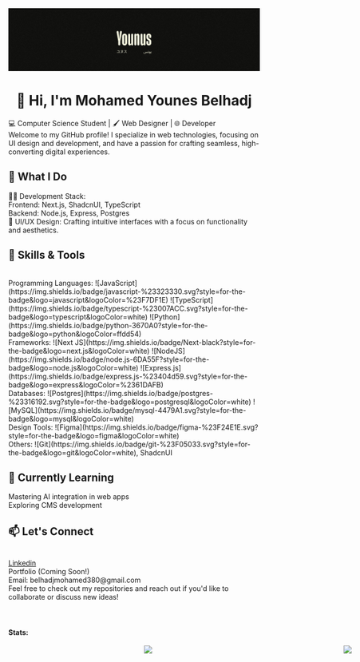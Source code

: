 <img src="./Linkedin cover.png" alt="cover image" />
<h1 style="text-align: center">👋 Hi, I'm Mohamed Younes Belhadj</h1>
💻 Computer Science Student | 🖌️ Web Designer | 🌐 Developer <br />
Welcome to my GitHub profile! I specialize in web technologies, focusing on UI design and development, and have a passion for crafting seamless, high-converting digital experiences.

<h2> 🚀 What I Do </h2>
🧑‍💻 Development Stack:
<br />
Frontend: Next.js, ShadcnUI, TypeScript
<br />
Backend: Node.js, Express, Postgres
<br />
🎨 UI/UX Design: Crafting intuitive interfaces with a focus on functionality and aesthetics.
<br />
<h2>🌟 Skills & Tools </h2>
<br />
Programming Languages: ![JavaScript](https://img.shields.io/badge/javascript-%23323330.svg?style=for-the-badge&logo=javascript&logoColor=%23F7DF1E) 
![TypeScript](https://img.shields.io/badge/typescript-%23007ACC.svg?style=for-the-badge&logo=typescript&logoColor=white) 
![Python](https://img.shields.io/badge/python-3670A0?style=for-the-badge&logo=python&logoColor=ffdd54)
<br />
Frameworks: ![Next JS](https://img.shields.io/badge/Next-black?style=for-the-badge&logo=next.js&logoColor=white) 
![NodeJS](https://img.shields.io/badge/node.js-6DA55F?style=for-the-badge&logo=node.js&logoColor=white) 
![Express.js](https://img.shields.io/badge/express.js-%23404d59.svg?style=for-the-badge&logo=express&logoColor=%2361DAFB)
<br />
Databases: ![Postgres](https://img.shields.io/badge/postgres-%23316192.svg?style=for-the-badge&logo=postgresql&logoColor=white) 
![MySQL](https://img.shields.io/badge/mysql-4479A1.svg?style=for-the-badge&logo=mysql&logoColor=white)
<br />
Design Tools: ![Figma](https://img.shields.io/badge/figma-%23F24E1E.svg?style=for-the-badge&logo=figma&logoColor=white)
<br />
Others: ![Git](https://img.shields.io/badge/git-%23F05033.svg?style=for-the-badge&logo=git&logoColor=white), ShadcnUI
<br />
<h2>🌱 Currently Learning</h2>
Mastering AI integration in web apps
<br />
Exploring CMS development
<br />
<h2>📫 Let's Connect</h2>
<br />
<a href="https://www.linkedin.com/in/mohamed-younus-belhadj/" target="_blank">Linkedin</a>
<br />
Portfolio (Coming Soon!)
<br />
Email: belhadjmohamed380@gmail.com
<br />
Feel free to check out my repositories and reach out if you'd like to collaborate or discuss new ideas!
<br />
<br />
<br />


#### Stats:
  <div style="width: 100vw;display:flex;justify-content:center;">
    <img src="https://github-readme-stats.vercel.app/api?username=Mohamed-Belhadj&count_private=true&show_icons=true&theme=prussian" width="400">
      <br />
    <img src="https://github-readme-stats.vercel.app/api/top-langs/?username=Mohamed-Belhadj&hide=php&title_color=ffffff&text_color=c9cacc&icon_color=4AB197&bg_color=1A2B34" />
  </div>
                        

<!---
Mohamed-Belhadj/Mohamed-Belhadj is a ✨ special ✨ repository because its `README.md` (this file) appears on your GitHub profile.
You can click the Preview link to take a look at your changes.
--->
